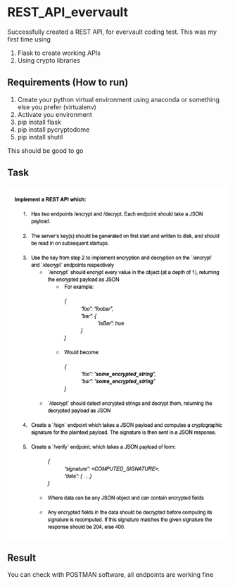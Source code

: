 # REST_API_evervault

Successfully created a REST API, for evervault coding test.
This was my first time using
1. Flask to create working APIs
2. Using crypto libraries

## Requirements (How to run)

1. Create your python virtual environment using anaconda or something else you prefer (virtualenv)
2. Activate you environment
3. pip install flask
4. pip install pycryptodome
5. pip install shutil

This should be good to go

## Task

<img src="task_api.png" height="800">


## Result

You can check with POSTMAN software, all endpoints are working fine
